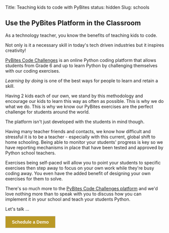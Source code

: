 Title: Teaching kids to code with PyBites
status: hidden
Slug: schools

## Use the PyBites Platform in the Classroom

As a technology teacher, you know the benefits of teaching kids to code.

Not only is it a necessary skill in today's tech driven industries but it inspires creativity!

[PyBites Code Challenges](http://codechalleng.es/) is an online Python coding platform that allows students from Grade 6 and up to learn Python by challenging themselves with our coding exercises.

_Learning by doing_ is one of the best ways for people to learn and retain a skill.

Having 2 kids each of our own, we stand by this methodology and encourage our kids to learn this way as often as possible. This is why we do what we do. This is why we know our PyBites exercises are the perfect challenge for students around the world.

The platform isn't just developed with the students in mind though.

Having many teacher friends and contacts, we know how difficult and stressful it is to be a teacher - especially with this current, global shift to home schooling. Being able to monitor your students' progress is key so we have reporting mechanisms in place that have been tested and approved by Python school teachers.

Exercises being self-paced will allow you to point your students to specific exercises then step away to focus on your own work while they're busy coding away. You even have the added benefit of designing your own exercises for them to solve.

There's so much more to the [PyBites Code Challenges platform](http://codechalleng.es/) and we'd love nothing more than to speak with you to discuss how you can implement it in your school and teach your students Python.

Let's talk ...

<!-- ScheduleOnce button START -->
<p class="buttonWrapper">
	<button id="SOIBTN_pybites-platform" style="background: #BA9926; color: #ffffff; padding: 10px 20px; border: 1px solid #c8c8c8; font: bold 14px Arial; cursor: pointer;" data-height="580" data-psz="00" data-so-page="pybites-platform" data-delay="1">Schedule a Demo</button>
</p>
<script type="text/javascript" src="https://cdn.oncehub.com/mergedjs/so.js"></script>
<!-- ScheduleOnce button END -->
